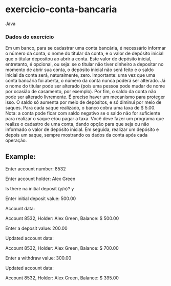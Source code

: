 # exercicio-conta-bancaria
Java

### Dados do exercício
Em um banco, para se cadastrar uma conta bancária, é necessário informar o número da conta, o nome do
titular da conta, e o valor de depósito inicial que o titular depositou ao abrir a conta. Este valor de depósito
inicial, entretanto, é opcional, ou seja: se o titular não tiver dinheiro a depositar no momento de abrir sua
conta, o depósito inicial não será feito e o saldo inicial da conta será, naturalmente, zero.
Importante: uma vez que uma conta bancária foi aberta, o número da conta nunca poderá ser alterado. Já
o nome do titular pode ser alterado (pois uma pessoa pode mudar de nome por ocasião de casamento, por
exemplo).
Por fim, o saldo da conta não pode ser alterado livremente. É preciso haver um mecanismo para proteger
isso. O saldo só aumenta por meio de depósitos, e só diminui por meio de saques. Para cada saque
realizado, o banco cobra uma taxa de $ 5.00. Nota: a conta pode ficar com saldo negativo se o saldo não for
suficiente para realizar o saque e/ou pagar a taxa.
Você deve fazer um programa que realize o cadastro de uma conta, dando opção para que seja ou não
informado o valor de depósito inicial. Em seguida, realizar um depósito e depois um saque, sempre
mostrando os dados da conta após cada operação. 

## Example:
Enter account number: 8532

Enter account holder: Alex Green

Is there na initial deposit (y/n)? y

Enter initial deposit value: 500.00

Account data:

Account 8532, Holder: Alex Green, Balance: $ 500.00

Enter a deposit value: 200.00

Updated account data:

Account 8532, Holder: Alex Green, Balance: $ 700.00

Enter a withdraw value: 300.00

Updated account data:

Account 8532, Holder: Alex Green, Balance: $ 395.00
